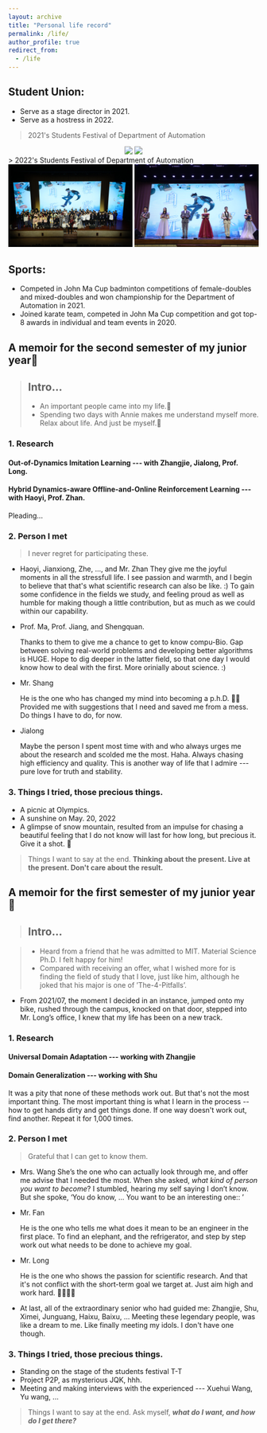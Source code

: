 ```yaml
---
layout: archive
title: "Personal life record"
permalink: /life/
author_profile: true
redirect_from:
  - /life
---
```

## Student Union:
* Serve as a stage director in 2021.
* Serve as a hostress in 2022.

> 2021's Students Festival of Department of Automation

<center class="half">
    <img src="../images/life/2021_student_festival1.jpeg" width=250>  <img src="../images/life/2022_student_festival2.jpeg" width=210>
</center>
<!-- ![](../images/life/2021_student_festival1.jpeg) -->
> 2022's Students Festival of Department of Automation

<center class="half">
    <img src="../images/life/2022_student_festival1.jpeg" width=250>   <img src="../images/life/2021_student_festival2.png" width=250>
</center>


## Sports:
* Competed in John Ma Cup badminton competitions of female-doubles and mixed-doubles and won championship for the Department of Automation in 2021.
* Joined karate team, competed in John Ma Cup competition and got top-8 awards in individual and team events in 2020.


##  A memoir for the second semester of my junior year🤣

> ## Intro…
>
> * An important people came into my life.🥳
> * Spending two days with Annie makes me understand myself more. Relax about life. And just be myself.🤩

### 1. Research

#### Out-of-Dynamics Imitation Learning --- with Zhangjie, Jialong, Prof. Long.

#### Hybrid Dynamics-aware Offline-and-Online Reinforcement Learning --- with Haoyi, Prof. Zhan.

Pleading...

### 2. Person I met

> I never regret for participating these.

* Haoyi, Jianxiong, Zhe, ..., and Mr. Zhan
  They give me the joyful moments in all the stressfull life. I see passion and warmth, and I begin to believe that that's what scientific research can also be like. :) To gain some confidence in the fields we study, and feeling proud as well as humble for making though a little contribution, but as much as we could within our capability.

* Prof. Ma, Prof. Jiang, and Shengquan.

  Thanks to them to give me a chance to get to know compu-Bio. Gap between solving real-world problems and developing better algorithms is HUGE. Hope to dig deeper in the latter field, so that one day I would know how to deal with the first. More orinially about science. :)

* Mr. Shang

  He is the one who has changed my mind into becoming a p.h.D. 🙌🏼 Provided me with suggestions that I need and saved me from a mess. Do things I have to do, for now.

* Jialong

  Maybe the person I spent most time with and who always urges me about the research and scolded me the most. Haha. Always chasing high efficiency and quality. This is another way of life that I admire --- pure love for truth and stability. 

### 3. Things I tried, those precious things.

* A picnic at Olympics.
* A sunshine on May. 20, 2022
* A glimpse of snow mountain, resulted from an impulse for chasing a beautiful feeling that I do not know will last for how long, but precious it. Give it a shot. 🤪

> Things I want to say at the end.
> **Thinking about the present. Live at the present. Don't care about the result.**


## A memoir for the first semester of my junior year🤣

> ## Intro…

> * Heard from a friend that he was admitted to MIT. Material Science Ph.D. I felt happy for him!
> * Compared with receiving an offer, what I wished more for is finding the field of study that I love, just like him, although he joked that his major is one of ’The-4-Pitfalls’.

* From 2021/07, the moment I decided in an instance, jumped onto my bike,  rushed through the campus, knocked on that door, stepped into Mr. Long’s office,  I knew that my life has been on a new track.

### 1. Research

#### Universal Domain Adaptation --- working with Zhangjie

#### Domain Generalization --- working with Shu



It was a pity that none of these methods work out. But that's not the most important thing. The most important thing is what I learn in the process -- how to get hands dirty and get things done. If one way doesn't work out, find another. Repeat it for 1,000 times.



### 2. Person I met

> Grateful that I can get to know them.

* Mrs. Wang
  She’s the one who can actually look through me, and offer me advise that I needed the most.
  When she asked, *what kind of person you want to become*? I stumbled,  hearing my self saying I don’t know. But she spoke, ‘You do know, ... You want to be an interesting one:: ’

* Mr. Fan

  He is the one who tells me what does it mean to be an engineer in the first place. To find an elephant, and the refrigerator, and step by step work out what needs to be done to achieve my goal.

* Mr. Long

  He is the one who shows the passion for scientific research. And that it's not conflict with the short-term goal we target at. Just aim high and work hard. 🤟🏼✊🏼

  

* At last, all of the extraordinary senior who had guided me: Zhangjie,  Shu,  Ximei, Junguang,  Haixu, Baixu, ...
  Meeting these legendary people, was like a dream to me. Like finally meeting my idols. I don't have one though.  

### 3. Things I tried, those precious things.

* Standing on the stage of the students festival T-T
* Project P2P, as mysterious JQK, hhh.
* Meeting and making interviews with the experienced --- Xuehui Wang, Yu wang, ...

> Things I want to say at the end.
> Ask myself, ***what do I want, and how do I get there?***

